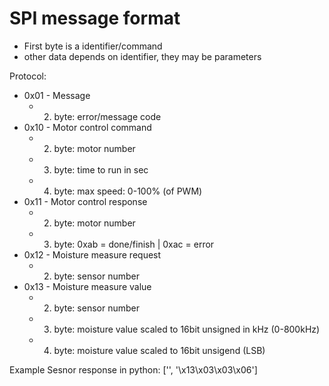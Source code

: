 # SPI message format
- First byte is a identifier/command
- other data depends on identifier, they may be parameters

Protocol:
- 0x01 - Message
  - 2. byte: error/message code
- 0x10 - Motor control command
  - 2. byte: motor number
  - 3. byte: time to run in sec
  - 4. byte: max speed: 0-100% (of PWM)
- 0x11 - Motor control response
  - 2. byte: motor number
  - 3. byte: 0xab = done/finish | 0xac = error
- 0x12 - Moisture measure request
  - 2. byte: sensor number
- 0x13 - Moisture measure value
  - 2. byte: sensor number
  - 3. byte: moisture value scaled to 16bit unsigned in kHz (0-800kHz)
  - 4. byte: moisture value scaled to 16bit unsigend (LSB)

Example Sesnor response in python:
 ['', '\x13\x03\x03\x06']

